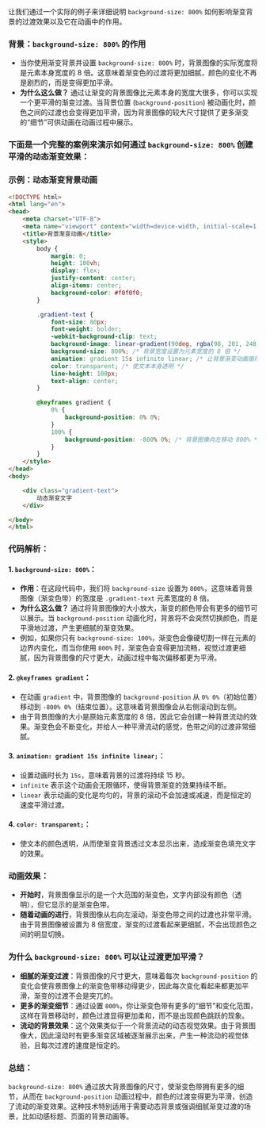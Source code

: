 让我们通过一个实际的例子来详细说明 `background-size: 800%` 如何影响渐变背景的过渡效果以及它在动画中的作用。

### 背景：`background-size: 800%` 的作用
- 当你使用渐变背景并设置 `background-size: 800%` 时，背景图像的实际宽度将是元素本身宽度的 8 倍。这意味着渐变色的过渡将更加细腻，颜色的变化不再是剧烈的，而是变得更加平滑。
- **为什么这么做？** 通过让渐变的背景图像比元素本身的宽度大很多，你可以实现一个更平滑的渐变过渡。当背景位置 (`background-position`) 被动画化时，颜色之间的过渡也会变得更加平滑，因为背景图像的较大尺寸提供了更多渐变的“细节”可供动画在动画过程中展示。

### 下面是一个完整的案例来演示如何通过 `background-size: 800%` 创建平滑的动态渐变效果：

### 示例：动态渐变背景动画

```html
<!DOCTYPE html>
<html lang="en">
<head>
    <meta charset="UTF-8">
    <meta name="viewport" content="width=device-width, initial-scale=1.0">
    <title>背景渐变动画</title>
    <style>
        body {
            margin: 0;
            height: 100vh;
            display: flex;
            justify-content: center;
            align-items: center;
            background-color: #f0f0f0;
        }

        .gradient-text {
            font-size: 80px;
            font-weight: bolder;
            -webkit-background-clip: text;
            background-image: linear-gradient(90deg, rgba(98, 201, 248, 0.6), rgba(243, 111, 255, 0.6), rgba(247, 129, 129, 0.6), rgba(241, 239, 104, 0.6), rgba(117, 226, 84, 0.6), rgba(98, 201, 248, 0.6));
            background-size: 800%; /* 背景宽度设置为元素宽度的 8 倍 */
            animation: gradient 15s infinite linear; /* 让背景渐变动画循环 */
            color: transparent; /* 使文本本身透明 */
            line-height: 100px;
            text-align: center;
        }

        @keyframes gradient {
            0% {
                background-position: 0% 0%;
            }
            100% {
                background-position: -800% 0%; /* 背景图像向左移动 800% */
            }
        }
    </style>
</head>
<body>

    <div class="gradient-text">
        动态渐变文字
    </div>

</body>
</html>
```

### 代码解析：

#### 1. **`background-size: 800%`**：
   - **作用**：在这段代码中，我们将 `background-size` 设置为 `800%`，这意味着背景图像（渐变色带）的宽度是 `.gradient-text` 元素宽度的 8 倍。
   - **为什么这么做？** 通过将背景图像的大小放大，渐变的颜色带会有更多的细节可以展示。当 `background-position` 动画化时，背景将不会突然切换颜色，而是平滑地过渡，产生更细腻的渐变效果。
   - 例如，如果你只有 `background-size: 100%`，渐变色会像硬切割一样在元素的边界内变化，而当你使用 `800%` 时，渐变色会变得更加流畅，视觉过渡更细腻，因为背景图像的尺寸更大，动画过程中每次偏移都更为平滑。

#### 2. **`@keyframes gradient`**：
   - 在动画 `gradient` 中，背景图像的 `background-position` 从 `0% 0%`（初始位置）移动到 `-800% 0%`（结束位置）。这意味着背景图像会从右侧滚动到左侧。
   - 由于背景图像的大小是原始元素宽度的 8 倍，因此它会创建一种背景流动的效果。渐变色会不断变化，并给人一种平滑流动的感觉，色带之间的过渡非常细腻。

#### 3. **`animation: gradient 15s infinite linear;`**：
   - 设置动画时长为 `15s`，意味着背景的过渡将持续 15 秒。
   - `infinite` 表示这个动画会无限循环，使得背景渐变的效果持续不断。
   - `linear` 表示动画的变化是均匀的，背景的滚动不会加速或减速，而是恒定的速度平滑过渡。

#### 4. **`color: transparent;`**：
   - 使文本的颜色透明，从而使渐变背景透过文本显示出来，造成渐变色填充文字的效果。

### 动画效果：
- **开始时**，背景图像显示的是一个大范围的渐变色，文字内部没有颜色（透明），但它显示的是渐变色带。
- **随着动画的进行**，背景图像从右向左滚动，渐变色带之间的过渡也非常平滑。由于背景图像被设置为 8 倍宽度，渐变的过渡看起来更细腻，不会出现颜色之间的明显切换。

### 为什么 `background-size: 800%` 可以让过渡更加平滑？

- **细腻的渐变过渡**：背景图像的尺寸更大，意味着每次 `background-position` 的变化会使背景图像上的渐变色带移动得更少，因此每次变化看起来都更加平滑，渐变的过渡不会是突兀的。
- **更多的渐变细节**：通过设置 `800%`，你让渐变色带有更多的“细节”和变化范围，这样在背景移动时，颜色过渡显得更加柔和，而不是出现颜色跳跃的现象。
- **流动的背景效果**：这个效果类似于一个背景流动的动态视觉效果。由于背景图像大，因此滚动时有更多渐变区域被逐渐展示出来，产生一种流动的视觉体验，且每次过渡的速度是恒定的。

### 总结：
`background-size: 800%` 通过放大背景图像的尺寸，使渐变色带拥有更多的细节，从而在 `background-position` 动画过程中，颜色的过渡变得更为平滑，创造了流动的渐变效果。这种技术特别适用于需要动态背景或强调细腻渐变过渡的场景，比如动感标题、页面的背景动画等。